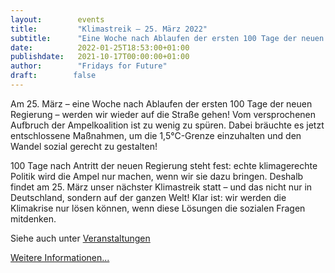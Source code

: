 ```yaml
---
layout:        events
title:         "Klimastreik – 25. März 2022"
subtitle:      "Eine Woche nach Ablaufen der ersten 100 Tage der neuen Regierung werden wir wieder auf die Straße gehen!"
date:          2022-01-25T18:53:00+01:00
publishdate:   2021-10-17T00:00:00+01:00
author:        "Fridays for Future"
draft:        false
---
```


Am 25. März – eine Woche nach Ablaufen der ersten 100 Tage der neuen Regierung – werden wir wieder auf die Straße gehen! Vom versprochenen Aufbruch der Ampelkoalition ist zu wenig zu spüren. Dabei bräuchte es jetzt entschlossene Maßnahmen, um die 1,5°C-Grenze einzuhalten und den Wandel sozial gerecht zu gestalten!

100 Tage nach Antritt der neuen Regierung steht fest: echte klimagerechte Politik wird die Ampel nur machen, wenn wir sie dazu bringen. Deshalb findet am 25. März unser nächster Klimastreik statt – und das nicht nur in Deutschland, sondern auf der ganzen Welt! Klar ist: wir werden die Klimakrise nur lösen können, wenn diese Lösungen die sozialen Fragen mitdenken.

Siehe auch unter [Veranstaltungen](/2022/03/25/12/00/klimastreik/)

[Weitere Informationen...](https://fridaysforfuture.de/)
